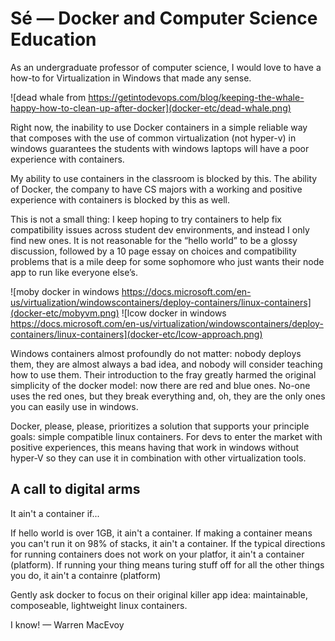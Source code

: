 # Sé — Docker and Computer Science Education

As an undergraduate professor of computer science, I would love to have a how-to for Virtualization in Windows that made any sense.

![dead whale from https://getintodevops.com/blog/keeping-the-whale-happy-how-to-clean-up-after-docker](docker-etc/dead-whale.png)

Right now, the inability to use Docker containers in a simple reliable way that composes with the use of common virtualization (not hyper-v) in windows guarantees the students with windows laptops will have a poor experience with containers.

My ability to use containers in the classroom is blocked by this. The ability of Docker, the company to have CS majors with a working and positive experience with containers is blocked by this as well.

This is not a small thing: I keep hoping to try containers to help fix compatibility issues across student dev environments, and instead I only find new ones. It is not reasonable for the “hello world” to be a glossy discussion, followed by a 10 page essay on choices and compatibility problems that is a mile deep for some sophomore who just wants their node app to run like everyone else’s.

![moby docker in windows https://docs.microsoft.com/en-us/virtualization/windowscontainers/deploy-containers/linux-containers](docker-etc/mobyvm.png)
![lcow docker in windows https://docs.microsoft.com/en-us/virtualization/windowscontainers/deploy-containers/linux-containers](docker-etc/lcow-approach.png)

Windows containers almost profoundly do not matter: nobody deploys them, they are almost always a bad idea, and nobody will consider teaching how to use them. Their introduction to the fray greatly harmed the original simplicity of the docker model: now there are red and blue ones. No-one uses the red ones, but they break everything and, oh, they are the only ones you can easily use in windows.

Docker, please, please, prioritizes a solution that supports your principle goals: simple compatible linux containers. For devs to enter the market with positive experiences, this means having that work in windows without hyper-V so they can use it in combination with other virtualization tools.

## A call to digital arms

It ain't a container if...

If hello world is over 1GB, it ain't a container.
If making a container means you can't run it on 98% of stacks, it ain't a container.
If the typical directions for running containers does not work on your platfor, it ain't a container (platform).
If running your thing means turing stuff off for all the other things you do, it ain't a containre (platform)

Gently ask docker to focus on their original killer app idea: maintainable, composeable, lightweight linux containers.

I know! — Warren MacEvoy


